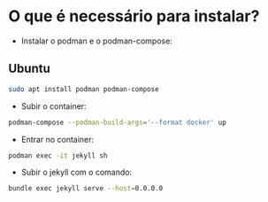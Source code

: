 # O que é necessário para instalar?

* Instalar o podman e o podman-compose:

## Ubuntu

```sh
sudo apt install podman podman-compose
```

* Subir o container:

```sh
podman-compose --podman-build-args='--format docker' up
```

* Entrar no container:

```sh
podman exec -it jekyll sh
```

* Subir o jekyll com o comando:

```sh
bundle exec jekyll serve --host=0.0.0.0
```
